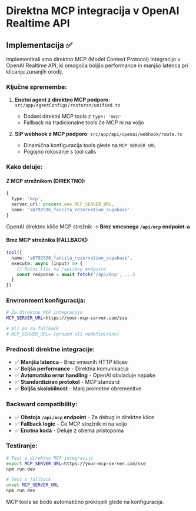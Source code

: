# Direktna MCP integracija v OpenAI Realtime API

## Implementacija ✅

Implementirali smo direktno MCP (Model Context Protocol) integracijo v OpenAI Realtime API, ki omogoča boljšo performance in manjšo latenca pri klicanju zunanjih orodij.

### Ključne spremembe:

1. **Enotni agent z direktno MCP podporo**: `src/app/agentConfigs/restoran/unified.ts`
   - Dodani direktni MCP tools z `type: 'mcp'`
   - Fallback na tradicionalne tools če MCP ni na voljo

2. **SIP webhook z MCP podporo**: `src/app/api/openai/webhook/route.ts`
   - Dinamična konfiguracija tools glede na `MCP_SERVER_URL`
   - Pogojno rokovanje s tool calls

### Kako deluje:

#### Z MCP strežnikom (DIREKTNO):
```typescript
{
  type: 'mcp',
  server_url: process.env.MCP_SERVER_URL,
  name: 's6792596_fancita_rezervation_supabase'
}
```

OpenAI direktno kliče MCP strežnik → **Brez vmesnega `/api/mcp` endpoint-a**

#### Brez MCP strežnika (FALLBACK):
```typescript
tool({
  name: 's6792596_fancita_rezervation_supabase',
  execute: async (input) => {
    // Ročni klic na /api/mcp endpoint
    const response = await fetch('/api/mcp', ...)
  }
})
```

### Environment konfiguracija:

```bash
# Za direktno MCP integracijo
MCP_SERVER_URL=https://your-mcp-server.com/sse

# Ali pa za fallback
# MCP_SERVER_URL= (prazen ali nedefinirane)
```

### Prednosti direktne integracije:

- ✅ **Manjša latenca** - Brez vmesnih HTTP klicev
- ✅ **Boljša performance** - Direktna komunikacija
- ✅ **Avtomatsko error handling** - OpenAI obvladuje napake
- ✅ **Standardiziran protokol** - MCP standard
- ✅ **Boljša skalabilnost** - Manj prometne obremenitve

### Backward compatibility:

- ✅ **Obstoja `/api/mcp` endpoint** - Za debug in direktne klice
- ✅ **Fallback logic** - Če MCP strežnik ni na voljo
- ✅ **Enotna koda** - Deluje z obema pristopoma

### Testiranje:

```bash
# Test z direktno MCP integracijo
export MCP_SERVER_URL=https://your-mcp-server.com/sse
npm run dev

# Test s fallback
unset MCP_SERVER_URL
npm run dev
```

MCP tools se bodo automatično preklopili glede na konfiguracija.
